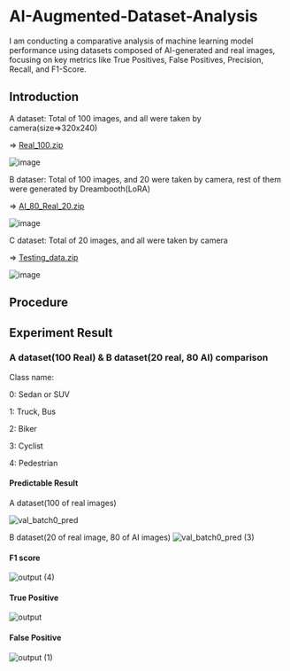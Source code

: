 # AI-Augmented-Dataset-Analysis
I am conducting a comparative analysis of machine learning model performance using datasets composed of AI-generated and real images, focusing on key metrics like True Positives, False Positives, Precision, Recall, and F1-Score.

## Introduction
A dataset: Total of 100 images, and all were taken by camera(size=>320x240)

=> [Real_100.zip](https://github.com/user-attachments/files/16643139/Real_100.zip)

![image](https://github.com/user-attachments/assets/efb44ef2-c595-4180-8b92-1855d47901f0)


B dataser: Total of 100 images, and 20 were taken by camera, rest of them were generated by Dreambooth(LoRA)

=> [AI_80_Real_20.zip](https://github.com/user-attachments/files/16643138/AI_80_Real_20.zip)

![image](https://github.com/user-attachments/assets/1f89c55c-7f3e-42ac-8a71-5e77f2975525)


C dataset: Total of 20 images, and all were taken by camera

=> [Testing_data.zip](https://github.com/user-attachments/files/16643143/Testing_data.zip)

![image](https://github.com/user-attachments/assets/c768e9fb-3f78-45cc-a1ed-fe41270ed201)

## Procedure

## Experiment Result
### A dataset(100 Real) & B dataset(20 real, 80 AI) comparison
Class name:

0: Sedan or SUV

1: Truck, Bus

2: Biker

3: Cyclist

4: Pedestrian
#### Predictable Result

A dataset(100 of real images)

![val_batch0_pred](https://github.com/user-attachments/assets/5176a90c-f940-42a4-b51e-1f2dc75088dd)


B dataset(20 of real image, 80 of AI images)
![val_batch0_pred (3)](https://github.com/user-attachments/assets/d5eb1fb5-b558-4528-910e-c7135dc39df0)




#### F1 score
 ![output (4)](https://github.com/user-attachments/assets/429cf156-0d32-40fa-b863-465d3115a921)

#### True Positive
![output](https://github.com/user-attachments/assets/4a06f6cd-b1a1-4be9-937c-8c774673314b)

#### False Positive
![output (1)](https://github.com/user-attachments/assets/03826c5c-0c08-4f46-b9db-e93e8d2c0091)
